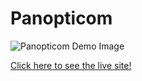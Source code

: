 # Panopticom

![Panopticom Demo Image](../../assets/images/stem/panopticom/demo-img.jpg)

[Click here to see the live site!](https://panopticom.fabcloud.io)